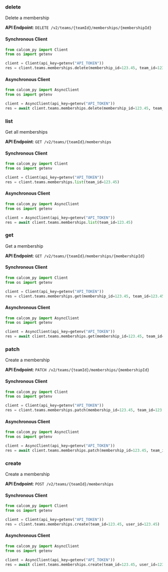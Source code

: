 
### delete <a name="delete"></a>
Delete a membership



**API Endpoint**: `DELETE /v2/teams/{teamId}/memberships/{membershipId}`

#### Synchronous Client

```python
from calcom_py import Client
from os import getenv

client = Client(api_key=getenv("API_TOKEN"))
res = client.teams.memberships.delete(membership_id=123.45, team_id=123.45)
```

#### Asynchronous Client

```python
from calcom_py import AsyncClient
from os import getenv

client = AsyncClient(api_key=getenv("API_TOKEN"))
res = await client.teams.memberships.delete(membership_id=123.45, team_id=123.45)
```

### list <a name="list"></a>
Get all memberships



**API Endpoint**: `GET /v2/teams/{teamId}/memberships`

#### Synchronous Client

```python
from calcom_py import Client
from os import getenv

client = Client(api_key=getenv("API_TOKEN"))
res = client.teams.memberships.list(team_id=123.45)
```

#### Asynchronous Client

```python
from calcom_py import AsyncClient
from os import getenv

client = AsyncClient(api_key=getenv("API_TOKEN"))
res = await client.teams.memberships.list(team_id=123.45)
```

### get <a name="get"></a>
Get a membership



**API Endpoint**: `GET /v2/teams/{teamId}/memberships/{membershipId}`

#### Synchronous Client

```python
from calcom_py import Client
from os import getenv

client = Client(api_key=getenv("API_TOKEN"))
res = client.teams.memberships.get(membership_id=123.45, team_id=123.45)
```

#### Asynchronous Client

```python
from calcom_py import AsyncClient
from os import getenv

client = AsyncClient(api_key=getenv("API_TOKEN"))
res = await client.teams.memberships.get(membership_id=123.45, team_id=123.45)
```

### patch <a name="patch"></a>
Create a membership



**API Endpoint**: `PATCH /v2/teams/{teamId}/memberships/{membershipId}`

#### Synchronous Client

```python
from calcom_py import Client
from os import getenv

client = Client(api_key=getenv("API_TOKEN"))
res = client.teams.memberships.patch(membership_id=123.45, team_id=123.45)
```

#### Asynchronous Client

```python
from calcom_py import AsyncClient
from os import getenv

client = AsyncClient(api_key=getenv("API_TOKEN"))
res = await client.teams.memberships.patch(membership_id=123.45, team_id=123.45)
```

### create <a name="create"></a>
Create a membership



**API Endpoint**: `POST /v2/teams/{teamId}/memberships`

#### Synchronous Client

```python
from calcom_py import Client
from os import getenv

client = Client(api_key=getenv("API_TOKEN"))
res = client.teams.memberships.create(team_id=123.45, user_id=123.45)
```

#### Asynchronous Client

```python
from calcom_py import AsyncClient
from os import getenv

client = AsyncClient(api_key=getenv("API_TOKEN"))
res = await client.teams.memberships.create(team_id=123.45, user_id=123.45)
```
